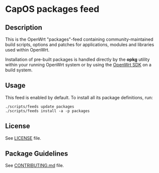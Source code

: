 # CapOS packages feed

## Description

This is the OpenWrt "packages"-feed containing community-maintained build scripts, options and patches for applications, modules and libraries used within OpenWrt.

Installation of pre-built packages is handled directly by the **opkg** utility within your running OpenWrt system or by using the [OpenWrt SDK](https://openwrt.org/docs/guide-developer/using_the_sdk) on a build system.

## Usage

This feed is enabled by default. To install all its package definitions, run:
```
./scripts/feeds update packages
./scripts/feeds install -a -p packages
```

## License

See [LICENSE](LICENSE) file.
 
## Package Guidelines

See [CONTRIBUTING.md](CONTRIBUTING.md) file.

